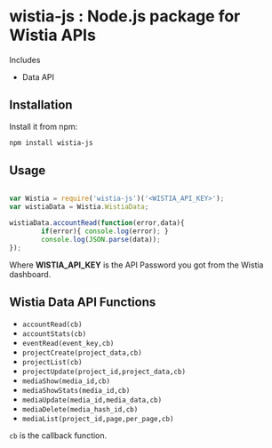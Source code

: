 
# wistia-js : Node.js package for Wistia APIs

Includes

- Data API

Installation
--------------------------------------

Install it from npm:

```bash
npm install wistia-js
```

Usage
--------------------------------------

```js

var Wistia = require('wistia-js')('<WISTIA_API_KEY>');
var wistiaData = Wistia.WistiaData;

wistiaData.accountRead(function(error,data){
        if(error){ console.log(error); }
        console.log(JSON.parse(data));
});

```

Where **WISTIA_API_KEY** is the API Password you got from the Wistia dashboard.

## Wistia Data API Functions

- `accountRead(cb)`
- `accountStats(cb)`
- `eventRead(event_key,cb)`
- `projectCreate(project_data,cb)`
- `projectList(cb)`
- `projectUpdate(project_id,project_data,cb)`
- `mediaShow(media_id,cb)`
- `mediaShowStats(media_id,cb)`
- `mediaUpdate(media_id,media_data,cb)`
- `mediaDelete(media_hash_id,cb)`
- `mediaList(project_id,page,per_page,cb)`

`cb` is the callback function.
